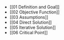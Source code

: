 - [[01 Definition and Goal]]
- [[02 Objective Function]]
- [[03 Assumptions]]
- [[04 Direct Solution]]
- [[05 Iterative Solution]]
- [[06 Critical Point]]
